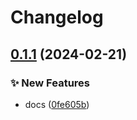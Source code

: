 # Changelog

## [0.1.1](https://github.com/thisthat/python-sdk-contrib/compare/providers/flagd-v0.1.0...providers/flagd/v0.1.1) (2024-02-21)


### ✨ New Features

* docs ([0fe605b](https://github.com/thisthat/python-sdk-contrib/commit/0fe605ba460bb971534b9ac55bcc343418136dfa))
